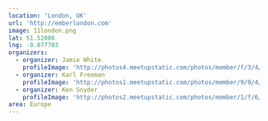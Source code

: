 ```yaml
---
location: 'London, UK'
url: 'http://emberlondon.com'
image: 11london.png
lat: 51.52086
lng: -0.077703
organizers:
  - organizer: Jamie White
    profileImage: 'http://photos4.meetupstatic.com/photos/member/f/3/4/thumb_65523892.jpeg'
  - organizer: Karl Freeman
    profileImage: 'http://photos1.meetupstatic.com/photos/member/9/9/4/a/thumb_240099242.jpeg'
  - organizer: Ken Snyder
    profileImage: 'http://photos2.meetupstatic.com/photos/member/1/f/6/thumb_38040502.jpeg'
area: Europe
---
```

